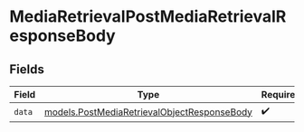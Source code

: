 # MediaRetrievalPostMediaRetrievalResponseBody


## Fields

| Field                                                                                            | Type                                                                                             | Required                                                                                         | Description                                                                                      |
| ------------------------------------------------------------------------------------------------ | ------------------------------------------------------------------------------------------------ | ------------------------------------------------------------------------------------------------ | ------------------------------------------------------------------------------------------------ |
| `data`                                                                                           | [models.PostMediaRetrievalObjectResponseBody](../models/postmediaretrievalobjectresponsebody.md) | :heavy_check_mark:                                                                               | N/A                                                                                              |